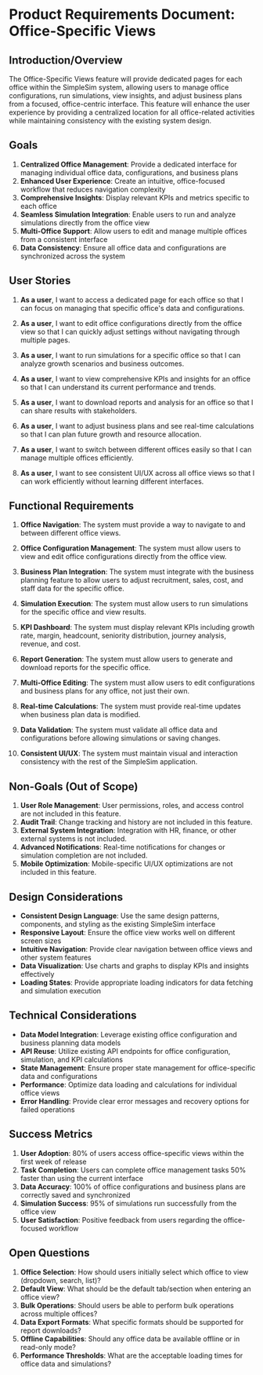 # Product Requirements Document: Office-Specific Views

## Introduction/Overview

The Office-Specific Views feature will provide dedicated pages for each office within the SimpleSim system, allowing users to manage office configurations, run simulations, view insights, and adjust business plans from a focused, office-centric interface. This feature will enhance the user experience by providing a centralized location for all office-related activities while maintaining consistency with the existing system design.

## Goals

1. **Centralized Office Management**: Provide a dedicated interface for managing individual office data, configurations, and business plans
2. **Enhanced User Experience**: Create an intuitive, office-focused workflow that reduces navigation complexity
3. **Comprehensive Insights**: Display relevant KPIs and metrics specific to each office
4. **Seamless Simulation Integration**: Enable users to run and analyze simulations directly from the office view
5. **Multi-Office Support**: Allow users to edit and manage multiple offices from a consistent interface
6. **Data Consistency**: Ensure all office data and configurations are synchronized across the system

## User Stories

1. **As a user**, I want to access a dedicated page for each office so that I can focus on managing that specific office's data and configurations.

2. **As a user**, I want to edit office configurations directly from the office view so that I can quickly adjust settings without navigating through multiple pages.

3. **As a user**, I want to run simulations for a specific office so that I can analyze growth scenarios and business outcomes.

4. **As a user**, I want to view comprehensive KPIs and insights for an office so that I can understand its current performance and trends.

5. **As a user**, I want to download reports and analysis for an office so that I can share results with stakeholders.

6. **As a user**, I want to adjust business plans and see real-time calculations so that I can plan future growth and resource allocation.

7. **As a user**, I want to switch between different offices easily so that I can manage multiple offices efficiently.

8. **As a user**, I want to see consistent UI/UX across all office views so that I can work efficiently without learning different interfaces.

## Functional Requirements

1. **Office Navigation**: The system must provide a way to navigate to and between different office views.

2. **Office Configuration Management**: The system must allow users to view and edit office configurations directly from the office view.

3. **Business Plan Integration**: The system must integrate with the business planning feature to allow users to adjust recruitment, sales, cost, and staff data for the specific office.

4. **Simulation Execution**: The system must allow users to run simulations for the specific office and view results.

5. **KPI Dashboard**: The system must display relevant KPIs including growth rate, margin, headcount, seniority distribution, journey analysis, revenue, and cost.

6. **Report Generation**: The system must allow users to generate and download reports for the specific office.

7. **Multi-Office Editing**: The system must allow users to edit configurations and business plans for any office, not just their own.

8. **Real-time Calculations**: The system must provide real-time updates when business plan data is modified.

9. **Data Validation**: The system must validate all office data and configurations before allowing simulations or saving changes.

10. **Consistent UI/UX**: The system must maintain visual and interaction consistency with the rest of the SimpleSim application.

## Non-Goals (Out of Scope)

1. **User Role Management**: User permissions, roles, and access control are not included in this feature.
2. **Audit Trail**: Change tracking and history are not included in this feature.
3. **External System Integration**: Integration with HR, finance, or other external systems is not included.
4. **Advanced Notifications**: Real-time notifications for changes or simulation completion are not included.
5. **Mobile Optimization**: Mobile-specific UI/UX optimizations are not included in this feature.

## Design Considerations

- **Consistent Design Language**: Use the same design patterns, components, and styling as the existing SimpleSim interface
- **Responsive Layout**: Ensure the office view works well on different screen sizes
- **Intuitive Navigation**: Provide clear navigation between office views and other system features
- **Data Visualization**: Use charts and graphs to display KPIs and insights effectively
- **Loading States**: Provide appropriate loading indicators for data fetching and simulation execution

## Technical Considerations

- **Data Model Integration**: Leverage existing office configuration and business planning data models
- **API Reuse**: Utilize existing API endpoints for office configuration, simulation, and KPI calculations
- **State Management**: Ensure proper state management for office-specific data and configurations
- **Performance**: Optimize data loading and calculations for individual office views
- **Error Handling**: Provide clear error messages and recovery options for failed operations

## Success Metrics

1. **User Adoption**: 80% of users access office-specific views within the first week of release
2. **Task Completion**: Users can complete office management tasks 50% faster than using the current interface
3. **Data Accuracy**: 100% of office configurations and business plans are correctly saved and synchronized
4. **Simulation Success**: 95% of simulations run successfully from the office view
5. **User Satisfaction**: Positive feedback from users regarding the office-focused workflow

## Open Questions

1. **Office Selection**: How should users initially select which office to view (dropdown, search, list)?
2. **Default View**: What should be the default tab/section when entering an office view?
3. **Bulk Operations**: Should users be able to perform bulk operations across multiple offices?
4. **Data Export Formats**: What specific formats should be supported for report downloads?
5. **Offline Capabilities**: Should any office data be available offline or in read-only mode?
6. **Performance Thresholds**: What are the acceptable loading times for office data and simulations? 